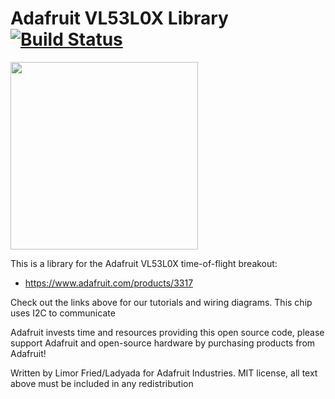 # Adafruit VL53L0X Library [![Build Status](https://travis-ci.org/adafruit/Adafruit_VL53L0X.svg?branch=master)](https://travis-ci.org/adafruit/Adafruit_VL53L0X)

<img src="https://cdn-shop.adafruit.com/970x728/3317-03.jpg" height="300"/>

This is a library for the Adafruit VL53L0X time-of-flight breakout:
  * https://www.adafruit.com/products/3317
 
Check out the links above for our tutorials and wiring diagrams. This chip uses I2C to communicate

Adafruit invests time and resources providing this open source code, please support Adafruit and open-source hardware by purchasing products from Adafruit!

Written by Limor Fried/Ladyada for Adafruit Industries.
MIT license, all text above must be included in any redistribution